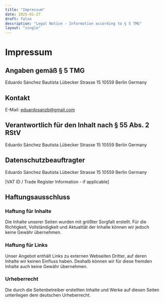 ```yaml
---
title: "Impressum"
date: 2025-01-27
draft: false
description: "Legal Notice - Information according to § 5 TMG"
layout: "single"
---
```


# Impressum

## Angaben gemäß § 5 TMG

Eduardo Sánchez Bautista
Lübecker Strasse 15
10559 Berlin
Germany

## Kontakt

E-Mail: eduardosanzb@gmail.com

## Verantwortlich für den Inhalt nach § 55 Abs. 2 RStV

Eduardo Sánchez Bautista
Lübecker Strasse 15
10559 Berlin
Germany

## Datenschutzbeauftragter

Eduardo Sánchez Bautista
Lübecker Strasse 15
10559 Berlin
Germany

[VAT ID / Trade Register Information - if applicable]

## Haftungsausschluss

### Haftung für Inhalte

Die Inhalte unserer Seiten wurden mit größter Sorgfalt erstellt. Für die Richtigkeit, Vollständigkeit und Aktualität der Inhalte können wir jedoch keine Gewähr übernehmen.

### Haftung für Links

Unser Angebot enthält Links zu externen Webseiten Dritter, auf deren Inhalte wir keinen Einfluss haben. Deshalb können wir für diese fremden Inhalte auch keine Gewähr übernehmen.

### Urheberrecht

Die durch die Seitenbetreiber erstellten Inhalte und Werke auf diesen Seiten unterliegen dem deutschen Urheberrecht.
